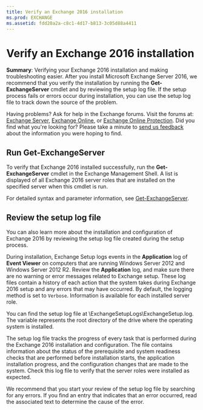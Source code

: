 ```yaml
---
title: Verify an Exchange 2016 installation
ms.prod: EXCHANGE
ms.assetid: fdd20a2a-c8c1-4d17-b813-3c05d88a4411
---
```



# Verify an Exchange 2016 installation
 **Summary**: Verifying your Exchange 2016 installation and making troubleshooting easier.
After you install Microsoft Exchange Server 2016, we recommend that you verify the installation by running the **Get-ExchangeServer** cmdlet and by reviewing the setup log file. If the setup process fails or errors occur during installation, you can use the setup log file to track down the source of the problem.
  
    
    

Having problems? Ask for help in the Exchange forums. Visit the forums at:  [Exchange Server](https://go.microsoft.com/fwlink/p/?linkId=60612),  [Exchange Online](https://go.microsoft.com/fwlink/p/?linkId=267542), or  [Exchange Online Protection](https://go.microsoft.com/fwlink/p/?linkId=285351).
Did you find what you're looking for? Please take a minute to  [send us feedback](mailto:ExchangeHelpFeedback@microsoft.com&amp;subject=Exchange%202016%20help%20feedback&amp;Body=Thanks%20for%20taking%20the%20time%20to%20send%20us%20feedback!%20We%20strive%20to%20respond%20to%20every%20message%20we%20receive,%20even%20though%20it%20might%20take%20us%20a%20while.%20Let%20us%20know%20what%20you%20think%20about%20Exchange%20content:%20What%20are%20we%20doing%20right%3F%20How%20can%20we%20make%20help%20better%3F%0APlease%20note%20that%20we're%20unable%20to%20respond%20to%20requests%20for%20support%20submitted%20via%20this%20email%20address.%20If%20you%20need%20help,%20please%20contact%20Exchange%20Server%20support%20at%20http://go.microsoft.com/fwlink/p/%3FLinkId=402506.%0AThanks!%0AThe%20Exchange%20Server%20Content%20Publishing%20team) about the information you were hoping to find.
  
    
    


## Run Get-ExchangeServer

To verify that Exchange 2016 installed successfully, run the **Get-ExchangeServer** cmdlet in the Exchange Management Shell. A list is displayed of all Exchange 2016 server roles that are installed on the specified server when this cmdlet is run.
  
    
    
For detailed syntax and parameter information, see  [Get-ExchangeServer](http://technet.microsoft.com/library/96543903-10fa-46fe-9ea0-90570ca0ad2e.aspx).
  
    
    

## Review the setup log file

You can also learn more about the installation and configuration of Exchange 2016 by reviewing the setup log file created during the setup process.
  
    
    
During installation, Exchange Setup logs events in the **Application** log of **Event Viewer** on computers that are running Windows Server 2012 and Windows Server 2012 R2. Review the **Application** log, and make sure there are no warning or error messages related to Exchange setup. These log files contain a history of each action that the system takes during Exchange 2016 setup and any errors that may have occurred. By default, the logging method is set to `Verbose`. Information is available for each installed server role.
  
    
    
You can find the setup log file at  _<system drive>_\\ExchangeSetupLogs\\ExchangeSetup.log. The  _<system drive>_ variable represents the root directory of the drive where the operating system is installed.
  
    
    
The setup log file tracks the progress of every task that is performed during the Exchange 2016 installation and configuration. The file contains information about the status of the prerequisite and system readiness checks that are performed before installation starts, the application installation progress, and the configuration changes that are made to the system. Check this log file to verify that the server roles were installed as expected.
  
    
    
We recommend that you start your review of the setup log file by searching for any errors. If you find an entry that indicates that an error occurred, read the associated text to determine the cause of the error.
  
    
    

